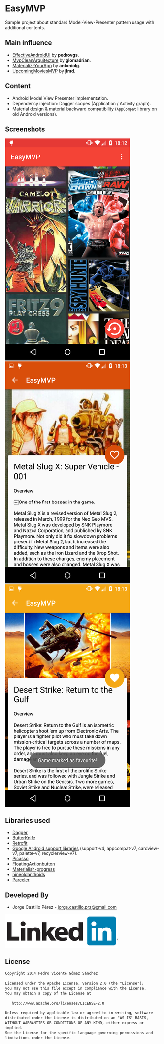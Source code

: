 EasyMVP
=======
Sample project about standard Model-View-Presenter pattern usage with additional contents.

Main influence
--------------
* [EffectiveAndroidUI](https://github.com/pedrovgs/EffectiveAndroidUI) by **pedrovgs**.
* [MvpCleanArquitecture](https://github.com/glomadrian/MvpCleanArchitecture/) by **glomadrian**.
* [MaterializeYourApp](https://github.com/antoniolg/MaterializeYourApp) by **antoniolg**.
* [UpcomingMoviesMVP](https://github.com/jlmd/UpcomingMoviesMVP) by **jlmd**.

Content
-------
* Android Model View Presenter implementation.
* Dependency injection: Dagger scopes (Application / Activity graph).
* Material design & material backward compatibility (```AppCompat``` library on old Android versions).

Screenshots
-----------
![sample Screenshot 1][1]
![sample Screenshot 2][2]
![sample Screenshot 3][3]

Libraries used
--------------
* [Dagger](http://square.github.io/dagger/)
* [ButterKnife](http://jakewharton.github.io/butterknife/)
* [Retrofit](http://square.github.io/retrofit/)
* [Google Android support libraries](https://developer.android.com/tools/support-library/features.html) (support-v4, appcompat-v7, cardview-v7, palette-v7, recyclerview-v7).
* [Picasso](http://square.github.io/picasso/)
* [FloatingActionbutton](https://github.com/makovkastar/FloatingActionButton)
* [Materialish-progress](https://github.com/pnikosis/materialish-progress)
* [nineoldandroids](http://nineoldandroids.com/)
* [Parceler](https://github.com/johncarl81/parceler)

Developed By
------------
* Jorge Castillo Pérez - <jorge.castillo.prz@gmail.com>

<a href="https://www.linkedin.com/in/jorgecastilloprz">
  <img alt="Add me to Linkedin" src="./art/linkedin.png" />
</a>

License
-------

    Copyright 2014 Pedro Vicente Gómez Sánchez

    Licensed under the Apache License, Version 2.0 (the "License");
    you may not use this file except in compliance with the License.
    You may obtain a copy of the License at

       http://www.apache.org/licenses/LICENSE-2.0

    Unless required by applicable law or agreed to in writing, software
    distributed under the License is distributed on an "AS IS" BASIS,
    WITHOUT WARRANTIES OR CONDITIONS OF ANY KIND, either express or implied.
    See the License for the specific language governing permissions and
    limitations under the License.
    
[1]: ./art/screenshot_1.png
[2]: ./art/screenshot_2.png
[3]: ./art/screenshot_3.png
